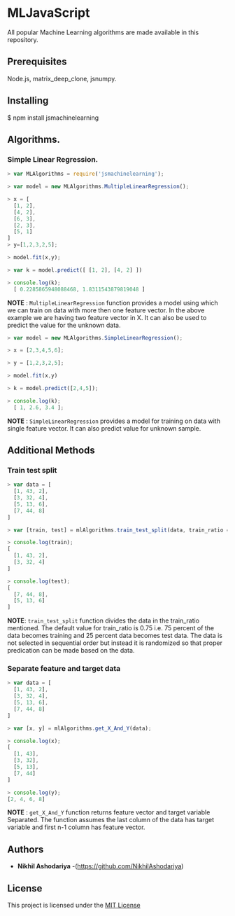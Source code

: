 # MLJavaScript

All popular Machine Learning algorithms are made available in this repository.

## Prerequisites

Node.js, matrix_deep_clone, jsnumpy.

## Installing

$ npm install jsmachinelearning

## Algorithms.

### Simple Linear Regression.

```javascript
> var MLAlgorithms = require('jsmachinelearning');

> var model = new MLAlgorithms.MultipleLinearRegression();

> x = [
  [1, 2],
  [4, 2],
  [6, 3],
  [2, 3],
  [5, 1]
]
> y=[1,2,3,2,5];

> model.fit(x,y);

> var k = model.predict([ [1, 2], [4, 2] ])

> console.log(k);
  [ 0.2285865948088468, 1.8311543879819048 ]
```

**NOTE** : `MultipleLinearRegression` function provides a model using which we can train on data with more then one feature vector. In the above example we are having two feature vector in X. It can also be used to predict the value for the unknown data.

```javascript
> var model = new MLAlgorithms.SimpleLinearRegression();

> x = [2,3,4,5,6];

> y = [1,2,3,2,5];

> model.fit(x,y)

> k = model.predict([2,4,5]);

> console.log(k);
  [ 1, 2.6, 3.4 ];
```

**NOTE** : `SimpleLinearRegression` provides a model for training on data with single feature vector. It can also predict value for unknown sample.

## Additional Methods

### Train test split

```javascript
> var data = [
  [1, 43, 2],
  [3, 32, 4],
  [5, 13, 6],
  [7, 44, 8]
]

> var [train, test] = mlAlgorithms.train_test_split(data, train_ratio = 0.5);

> console.log(train);
[
  [1, 43, 2],
  [3, 32, 4]
]

> console.log(test);
[
  [7, 44, 8],
  [5, 13, 6]
]
```

**NOTE**: `train_test_split` function divides the data in the train_ratio mentioned. The default value for train_ratio is 0.75 i.e. 75 percent of the data becomes training and 25 percent data becomes test data. The data is not selected in sequential order but instead it is randomized so that proper predication can be made based on the data.

### Separate feature and target data

```javascript
> var data = [
  [1, 43, 2],
  [3, 32, 4],
  [5, 13, 6],
  [7, 44, 8]
]

> var [x, y] = mlAlgorithms.get_X_And_Y(data);

> console.log(x);
[
  [1, 43],
  [3, 32],
  [5, 13],
  [7, 44]
]

> console.log(y);
[2, 4, 6, 8]
```

__NOTE__ : `get_X_And_Y` function returns feature vector and target variable Separated. The function assumes the last column of the data has target variable and first n-1 column has feature vector.


## Authors

- **Nikhil Ashodariya** -(<https://github.com/NikhilAshodariya>)

## License

This project is licensed under the [MIT License](LICENSE)
